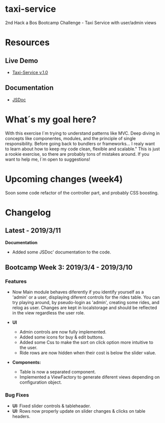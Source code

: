 # taxi-service

2nd Hack a Bos Bootcamp Challenge - Taxi Service with user/admin views

# Resources

## Live Demo

- [Taxi-Service v.1.0](https://feraiwa.github.io/taxi-service/)

## Documentation

- [JSDoc](https://feraiwa.github.io/taxi-service/docs)

# What´s my goal here?

With this exercise I`m trying to understand patterns like MVC. Deep diving in concepts like componentes, modules, and the principle of single responsibility. Before going back to bundlers or frameworks... I realy want to learn about how to keep my code clean, flexible and scalable."
This is just a rookie exercise, so there are probably tons of mistakes around.
If you want to help me, I´m open to suggestions!

# Upcoming changes (week4)

Soon some code refactor of the controller part, and probably CSS boosting.

# Changelog

## Latest - 2019/3/11

**Documentation**

- Added some JSDoc' documentation to the code.

## Bootcamp Week 3: 2019/3/4 - 2019/3/10

### Features

- Now Main module behaves diferently if you identify yourself as a 'admin' or a user,
  displaying diferent controls for the rides table.
  You can try playing around, by pseudo-login as 'admin', creating some rides, and relog as
  user. Changes are kept in localstorage and should be reflected in the view regardless the user role.

- **UI**

  - Admin controls are now fully implemented.
  - Added some icons for buy & edit buttons.
  - Added some Css to make the sort on click option more intuitive to the user.
  - Ride rows are now hidden when their cost is below the slider value.

- **Components:**
  - Table is now a separated component.
  - Implemented a ViewFactory to generate diferent views depending on configuration object.

### Bug Fixes

- **UI:** Fixed slider controls & tableheader.
- **UI:** Rows now properly update on slider changes & clicks on table headers.
